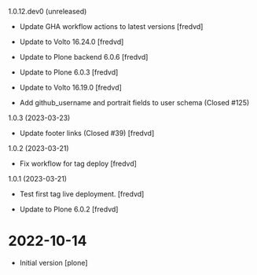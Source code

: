 
1.0.12.dev0 (unreleased)

- Update GHA workflow actions to latest versions [fredvd]

- Update to Volto 16.24.0 [fredvd]

- Update to Plone backend 6.0.6 [fredvd]

- Update to Plone 6.0.3 [fredvd]

- Update to Volto 16.19.0 [fredvd]

- Add github_username and portrait fields to user schema (Closed #125)


1.0.3 (2023-03-23)

- Update footer links (Closed #39) [fredvd]


1.0.2 (2023-03-21)

- Fix workflow for tag deploy [fredvd]


1.0.1 (2023-03-21)

- Test first tag live deployment. [fredvd]

- Update to Plone 6.0.2 [fredvd]


# 2022-10-14

- Initial version [plone]
